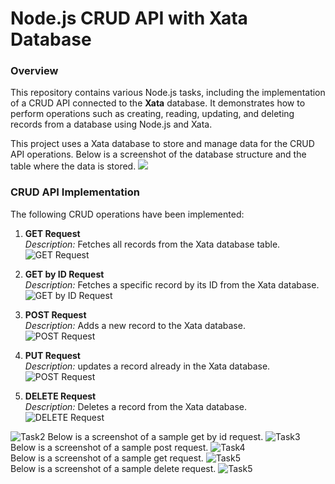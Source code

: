# Node.js CRUD API with Xata Database  
### Overview
This repository contains various Node.js tasks, including the implementation of a CRUD API connected to the **Xata** database. It demonstrates how to perform operations such as creating, reading, updating, and deleting records from a database using Node.js and Xata.
   
This project uses a Xata database to store and manage data for the CRUD API operations. Below is a screenshot of the database structure and the table where the data is stored.
![](./READMEimages/xataEventsDb.png)
### CRUD API Implementation
The following CRUD operations have been implemented:  
1. **GET Request**  
   *Description:* Fetches all records from the Xata database table.  
   ![GET Request](./READMEimages/get.png)  

2. **GET by ID Request**  
   *Description:* Fetches a specific record by its ID from the Xata database.  
   ![GET by ID Request](./READMEimages/getById.png)  

3. **POST Request**  
   *Description:* Adds a new record to the Xata database.  
   ![POST Request](./READMEimages/post.png)

3. **PUT Request**  
   *Description:* updates a record already in the Xata database.  
   ![POST Request](./READMEimages/put.png)

5. **DELETE Request**  
   *Description:* Deletes a record from the Xata database.  
   ![DELETE Request](./READMEimages/delete.png)  
   
   
![Task2](./READMEimages/get.png)
Below is a screenshot of a sample get by id request.
![Task3](./READMEimages/getById.png)
Below is a screenshot of a sample post request.
![Task4](./READMEimages/post.png)   
Below is a screenshot of a sample get request.
![Task5](./READMEimages/put.png)    
Below is a screenshot of a sample delete request.
![Task5](./READMEimages/delete.png) 

